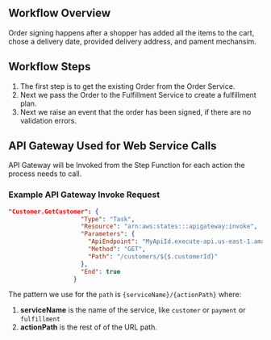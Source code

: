 

## Workflow Overview
Order signing happens after a shopper has added all the items to the cart, chose a delivery date, provided delivery address, and pament mechansim. 

## Workflow Steps

1. The first step is to get the existing Order from the Order Service.
2. Next we pass the Order to the Fulfillment Service to create a fulfillment plan.
3. Next we raise an event that the order has been signed, if there are no validation errors.

## API Gateway Used for Web Service Calls

API Gateway will be Invoked from the Step Function for each action the process needs to call.

### Example API Gateway Invoke Request
```json
"Customer.GetCustomer": {
                    "Type": "Task",
                    "Resource": "arn:aws:states:::apigateway:invoke",
                    "Parameters": {
                      "ApiEndpoint": "MyApiId.execute-api.us-east-1.amazonaws.com",
                      "Method": "GET",
                      "Path": "/customers/${$.customerId}"
                    },
                    "End": true
                  }
```

The pattern we use for the `path` is `{serviceName}/{actionPath}` where:

1. **serviceName** is the name of the service, like `customer` or `payment` or `fulfillment`
2. **actionPath** is the rest of of the URL path.
